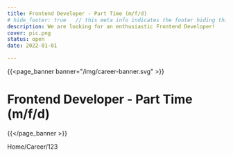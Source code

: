 ```yaml
---
title: Frontend Developer - Part Time (m/f/d)
# hide_footer: true   // this meta info indicates the footer hiding thing.
description: We are looking for an enthusiastic Frontend Developer!
cover: pic.png
status: open
date: 2022-01-01

---
```


{{<page_banner banner="/img/career-banner.svg" >}}
# Frontend Developer - Part Time (m/f/d)
{{</page_banner >}}

Home/Career/123

